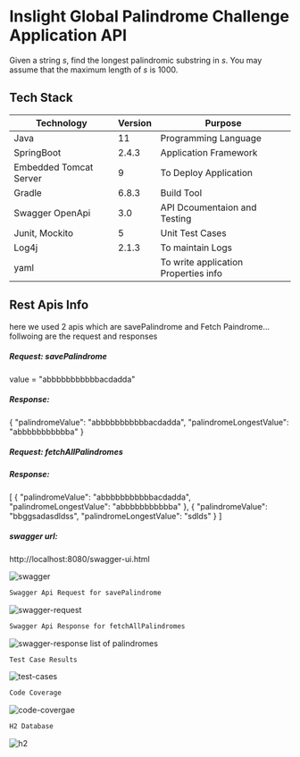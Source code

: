 # Inslight Global Palindrome Challenge Application API
Given a string _s_, find the longest palindromic substring in _s_. You may assume that the maximum
length of _s_ is 1000.

## Tech Stack
| Technology | Version | Purpose |
| ------ | ------ | ------ |
| Java | 11| Programming Language |
| SpringBoot | 2.4.3 | Application Framework |
| Embedded Tomcat Server | 9 | To Deploy Application |
| Gradle |  6.8.3 | Build Tool |
| Swagger OpenApi | 3.0 | API Dcoumentaion and Testing |
| Junit, Mockito | 5 | Unit Test Cases |
| Log4j | 2.1.3 | To maintain Logs |
| yaml |  | To write application Properties info |


## Rest Apis Info
here we used 2 apis which are savePalindrome and Fetch Paindrome...
follwoing are the request and responses
##### Request: savePalindrome
value = "abbbbbbbbbbbacdadda"
##### Response:
{
    "palindromeValue": "abbbbbbbbbbbacdadda",
    "palindromeLongestValue": "abbbbbbbbbbba"
}

##### Request: fetchAllPalindromes

##### Response:
[
  {
    "palindromeValue": "abbbbbbbbbbbacdadda",
    "palindromeLongestValue": "abbbbbbbbbbba"
  },
  {
    "palindromeValue": "bbggsadasdldss",
    "palindromeLongestValue": "sdlds"
  }
]

##### swagger url:
http://localhost:8080/swagger-ui.html

![swagger](https://user-images.githubusercontent.com/81264996/112220275-107f6e80-8bf4-11eb-9cfb-092fcbe6edca.JPG)



```sh
Swagger Api Request for savePalindrome
```
![swagger-request](https://user-images.githubusercontent.com/81264996/112220346-2856f280-8bf4-11eb-9172-59ff5ae18277.JPG)
```sh
Swagger Api Response for fetchAllPalindromes
```
![swagger-response list of palindromes](https://user-images.githubusercontent.com/81264996/112220389-360c7800-8bf4-11eb-99d6-992041ebba12.JPG)

```sh
Test Case Results
```
![test-cases](https://user-images.githubusercontent.com/81264996/112220462-491f4800-8bf4-11eb-853a-4475dc2c20c6.JPG)

```sh
Code Coverage
```
![code-covergae](https://user-images.githubusercontent.com/81264996/112220507-589e9100-8bf4-11eb-8189-4dbe0f24613a.JPG)
```sh
H2 Database 
```
![h2](https://user-images.githubusercontent.com/81264996/112220568-69e79d80-8bf4-11eb-8476-f48fcbe0778c.JPG)


